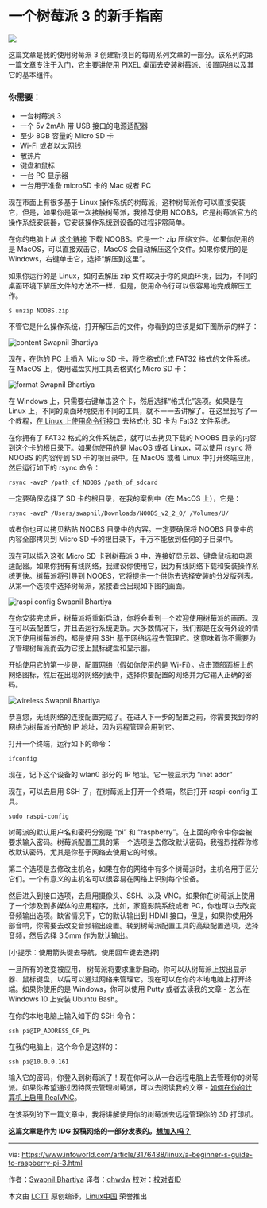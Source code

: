 一个树莓派 3 的新手指南
======
![](https://images.techhive.com/images/article/2017/03/raspberry2-100711632-large.jpeg)

这篇文章是我的使用树莓派 3 创建新项目的每周系列文章的一部分。该系列的第一篇文章专注于入门，它主要讲使用 PIXEL 桌面去安装树莓派、设置网络以及其它的基本组件。

###  你需要：

  * 一台树莓派 3
  * 一个 5v 2mAh 带 USB 接口的电源适配器
  * 至少 8GB 容量的 Micro SD 卡
  * Wi-Fi 或者以太网线
  * 散热片
  * 键盘和鼠标
  * 一台 PC 显示器
  * 一台用于准备 microSD 卡的 Mac 或者 PC



现在市面上有很多基于 Linux 操作系统的树莓派，这种树莓派你可以直接安装它，但是，如果你是第一次接触树莓派，我推荐使用 NOOBS，它是树莓派官方的操作系统安装器，它安装操作系统到设备的过程非常简单。

在你的电脑上从 [这个链接][1] 下载 NOOBS。它是一个 zip 压缩文件。如果你使用的是 MacOS，可以直接双击它，MacOS 会自动解压这个文件。如果你使用的是 Windows，右键单击它，选择“解压到这里”。

如果你运行的是 Linux，如何去解压 zip 文件取决于你的桌面环境，因为，不同的桌面环境下解压文件的方法不一样，但是，使用命令行可以很容易地完成解压工作。

`$ unzip NOOBS.zip`

不管它是什么操作系统，打开解压后的文件，你看到的应该是如下图所示的样子：

![content][3] Swapnil Bhartiya

现在，在你的 PC 上插入 Micro SD 卡，将它格式化成 FAT32 格式的文件系统。在 MacOS 上，使用磁盘实用工具去格式化 Micro SD 卡：

![format][4] Swapnil Bhartiya

在 Windows 上，只需要右键单击这个卡，然后选择“格式化”选项。如果是在 Linux 上，不同的桌面环境使用不同的工具，就不一一去讲解了。在这里我写了一个教程，[在 Linux 上使用命令行接口][5] 去格式化 SD 卡为 Fat32 文件系统。

在你拥有了 FAT32 格式的文件系统后，就可以去拷贝下载的 NOOBS 目录的内容到这个卡的根目录下。如果你使用的是 MacOS 或者 Linux，可以使用 rsync 将 NOOBS 的内容传到 SD 卡的根目录中。在 MacOS 或者 Linux 中打开终端应用，然后运行如下的 rsync 命令：

`rsync -avzP /path_of_NOOBS /path_of_sdcard`

一定要确保选择了 SD 卡的根目录，在我的案例中（在 MacOS 上），它是：

`rsync -avzP /Users/swapnil/Downloads/NOOBS_v2_2_0/ /Volumes/U/`

或者你也可以拷贝粘贴 NOOBS 目录中的内容。一定要确保将 NOOBS 目录中的内容全部拷贝到 Micro SD 卡的根目录下，千万不能放到任何的子目录中。

现在可以插入这张 Micro SD 卡到树莓派 3 中，连接好显示器、键盘鼠标和电源适配器。如果你拥有有线网络，我建议你使用它，因为有线网络下载和安装操作系统更快。树莓派将引导到 NOOBS，它将提供一个供你去选择安装的分发版列表。从第一个选项中选择树莓派，紧接着会出现如下图的画面。

![raspi config][6] Swapnil Bhartiya

在你安装完成后，树莓派将重新启动，你将会看到一个欢迎使用树莓派的画面。现在可以去配置它，并且去运行系统更新。大多数情况下，我们都是在没有外设的情况下使用树莓派的，都是使用 SSH 基于网络远程去管理它。这意味着你不需要为了管理树莓派而去为它接上鼠标键盘和显示器。

开始使用它的第一步是，配置网络（假如你使用的是 Wi-Fi）。点击顶部面板上的网络图标，然后在出现的网络列表中，选择你要配置的网络并为它输入正确的密码。

![wireless][7] Swapnil Bhartiya

恭喜您，无线网络的连接配置完成了。在进入下一步的配置之前，你需要找到你的网络为树莓派分配的 IP 地址，因为远程管理会用到它。

打开一个终端，运行如下的命令：

`ifconfig`

现在，记下这个设备的 wlan0 部分的 IP 地址。它一般显示为 “inet addr”

现在，可以去启用 SSH 了，在树莓派上打开一个终端，然后打开 raspi-config 工具。

`sudo raspi-config`

树莓派的默认用户名和密码分别是 “pi” 和 “raspberry”。在上面的命令中你会被要求输入密码。树莓派配置工具的第一个选项是去修改默认密码，我强烈推荐你修改默认密码，尤其是你基于网络去使用它的时候。

第二个选项是去修改主机名，如果在你的网络中有多个树莓派时，主机名用于区分它们。一个有意义的主机名可以很容易在网络上识别每个设备。

然后进入到接口选项，去启用摄像头、SSH、以及 VNC。如果你在树莓派上使用了一个涉及到多媒体的应用程序，比如，家庭影院系统或者 PC，你也可以去改变音频输出选项。缺省情况下，它的默认输出到 HDMI 接口，但是，如果你使用外部音响，你需要去改变音频输出设置。转到树莓派配置工具的高级配置选项，选择音频，然后选择 3.5mm 作为默认输出。

[小提示：使用箭头键去导航，使用回车键去选择]

一旦所有的改变被应用， 树莓派将要求重新启动。你可以从树莓派上拔出显示器、鼠标键盘，以后可以通过网络来管理它。现在可以在你的本地电脑上打开终端。如果你使用的是 Windows，你可以使用 Putty 或者去读我的文章 - 怎么在 Windows 10 上安装 Ubuntu Bash。

在你的本地电脑上输入如下的 SSH 命令：

`ssh pi@IP_ADDRESS_OF_Pi`

在我的电脑上，这个命令是这样的：

`ssh pi@10.0.0.161`

输入它的密码，你登入到树莓派了！现在你可以从一台远程电脑上去管理你的树莓派。如果你希望通过因特网去管理树莓派，可以去阅读我的文章 -   [如何在你的计算机上启用 RealVNC][8]。

在该系列的下一篇文章中，我将讲解使用你的树莓派去远程管理你的 3D 打印机。

**这篇文章是作为 IDG 投稿网络的一部分发表的。[想加入吗？][9]**

--------------------------------------------------------------------------------

via: https://www.infoworld.com/article/3176488/linux/a-beginner-s-guide-to-raspberry-pi-3.html

作者：[Swapnil Bhartiya][a]
译者：[qhwdw](https://github.com/qhwdw)
校对：[校对者ID](https://github.com/校对者ID)

本文由 [LCTT](https://github.com/LCTT/TranslateProject) 原创编译，[Linux中国](https://linux.cn/) 荣誉推出

[a]:https://www.infoworld.com/author/Swapnil-Bhartiya/
[1]:https://www.raspberrypi.org/downloads/noobs/
[2]:http://idgenterprise.selz.com
[3]:https://images.techhive.com/images/article/2017/03/content-100711633-large.jpg
[4]:https://images.techhive.com/images/article/2017/03/format-100711635-large.jpg
[5]:http://www.cio.com/article/3176034/linux/how-to-format-an-sd-card-in-linux.html
[6]:https://images.techhive.com/images/article/2017/03/raspi-config-100711634-large.jpg
[7]:https://images.techhive.com/images/article/2017/03/wireless-100711636-large.jpeg
[8]:http://www.infoworld.com/article/3171682/internet-of-things/how-to-access-your-raspberry-pi-remotely-over-the-internet.html
[9]:https://www.infoworld.com/contributor-network/signup.html
